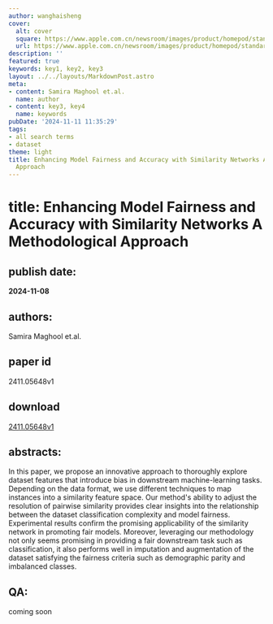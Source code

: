 ```yaml
---
author: wanghaisheng
cover:
  alt: cover
  square: https://www.apple.com.cn/newsroom/images/product/homepod/standard/Apple-HomePod-hero-230118_big.jpg.large_2x.jpg
  url: https://www.apple.com.cn/newsroom/images/product/homepod/standard/Apple-HomePod-hero-230118_big.jpg.large_2x.jpg
description: ''
featured: true
keywords: key1, key2, key3
layout: ../../layouts/MarkdownPost.astro
meta:
- content: Samira Maghool et.al.
  name: author
- content: key3, key4
  name: keywords
pubDate: '2024-11-11 11:35:29'
tags:
- all search terms
- dataset
theme: light
title: Enhancing Model Fairness and Accuracy with Similarity Networks A Methodological
  Approach
---
```


# title: Enhancing Model Fairness and Accuracy with Similarity Networks A Methodological Approach 
## publish date: 
**2024-11-08** 
## authors: 
  Samira Maghool et.al. 
## paper id
2411.05648v1
## download
[2411.05648v1](http://arxiv.org/abs/2411.05648v1)
## abstracts:
In this paper, we propose an innovative approach to thoroughly explore dataset features that introduce bias in downstream machine-learning tasks. Depending on the data format, we use different techniques to map instances into a similarity feature space. Our method's ability to adjust the resolution of pairwise similarity provides clear insights into the relationship between the dataset classification complexity and model fairness. Experimental results confirm the promising applicability of the similarity network in promoting fair models. Moreover, leveraging our methodology not only seems promising in providing a fair downstream task such as classification, it also performs well in imputation and augmentation of the dataset satisfying the fairness criteria such as demographic parity and imbalanced classes.
## QA:
coming soon
